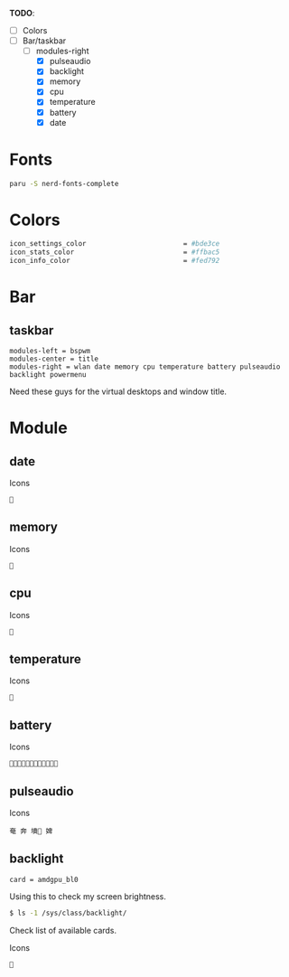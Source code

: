 **TODO**:
- [ ] Colors
- [ ] Bar/taskbar
  - [ ] modules-right
    - [x] pulseaudio
    - [x] backlight
    - [x] memory
    - [x] cpu
    - [x] temperature
    - [x] battery
    - [x] date

# Fonts
```sh
paru -S nerd-fonts-complete
```

# Colors
```sh
icon_settings_color                        = #bde3ce              
icon_stats_color                           = #ffbac5
icon_info_color                            = #fed792

```

# Bar
## taskbar

```
modules-left = bspwm 
modules-center = title
modules-right = wlan date memory cpu temperature battery pulseaudio backlight powermenu
```
Need these guys for the virtual desktops and window title.

# Module
## date
Icons
```

```

## memory
Icons
```

```

## cpu
Icons
```

```

## temperature
Icons
```

```

## battery
Icons
```

```

## pulseaudio
Icons
```
奄 奔 墳 婢
```

## backlight
```
card = amdgpu_bl0
```
Using this to check my screen brightness.

```sh
$ ls -1 /sys/class/backlight/
```
Check list of available cards.

Icons
```

```

